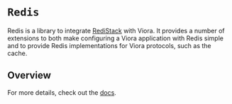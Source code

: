 # ``Redis``

Redis is a library to integrate [RediStack](https://github.com/swift-server/RediStack) with Viora. It provides a number of extensions to both make configuring a Viora application with Redis simple and to provide Redis implementations for Viora protocols, such as the cache.

## Overview

For more details, check out the [docs](https://docs.vapor.codes/redis/overview/).
